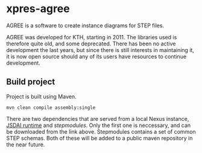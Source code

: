 # xpres-agree



AGREE is a software to create instance diagrams for STEP files. 

AGREE was developed for KTH, starting in 2011. The libraries used is therefore quite old, and some deprecated. There has been no active development the last years, but since there is still interests in maintaining it, it is now open source should any of its users have resources to continue development. 

## Build project

Project is built using Maven.

`mvn clean compile assembly:single`

There are two dependencies that are served from a local Nexus instance, [JSDAI runtime](https://www.jsdai.net/download) and *stepmodules*. Only the first one is neccessary, and can be downloaded from the link above. Stepmodules contains a set of common STEP schemas.
Both of these will be added to a public maven repository in the near future.
